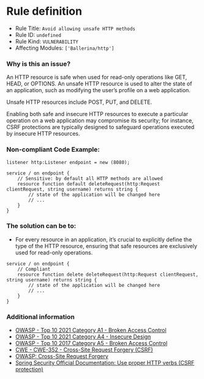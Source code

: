 # Rule definition

- Rule Title: `Avoid allowing unsafe HTTP methods`
- Rule ID: `undefined`
- Rule Kind: `VULNERABILITY`
- Affecting Modules: `['Ballerina/http']`

### Why is this an issue?

An HTTP resource is safe when used for read-only operations like GET, HEAD, or OPTIONS. An unsafe HTTP resource is used to alter the state of an application, such as modifying the user’s profile on a web application.

Unsafe HTTP resources include POST, PUT, and DELETE.

Enabling both safe and insecure HTTP resources to execute a particular operation on a web application may compromise its security; for instance, CSRF protections are typically designed to safeguard operations executed by insecure HTTP resources.

### Non-compliant Code Example:

```ballerina
listener http:Listener endpoint = new (8080);

service / on endpoint {
    // Sensitive: by default all HTTP methods are allowed
    resource function default deleteRequest(http:Request clientRequest, string username) returns string {
        // state of the application will be changed here
        // ...
    }
}
```

### The solution can be to:

- For every resource in an application, it’s crucial to explicitly define the type of the HTTP resource, ensuring that safe resources are exclusively used for read-only operations.

```ballerina
service / on endpoint {
    // Compliant
    resource function delete deleteRequest(http:Request clientRequest, string username) returns string {
        // state of the application will be changed here
        // ...
    }
}
```

### Additional information

- [OWASP - Top 10 2021 Category A1 - Broken Access Control](https://owasp.org/Top10/A01_2021-Broken_Access_Control/)
- [OWASP - Top 10 2021 Category A4 - Insecure Design](https://owasp.org/Top10/A04_2021-Insecure_Design/)
- [OWASP - Top 10 2017 Category A5 - Broken Access Control](https://owasp.org/www-project-top-ten/2017/A5_2017-Broken_Access_Control)
- [CWE - CWE-352 - Cross-Site Request Forgery (CSRF)](https://cwe.mitre.org/data/definitions/352)
- [OWASP: Cross-Site Request Forgery](https://owasp.org/www-community/attacks/csrf)
- [Spring Security Official Documentation: Use proper HTTP verbs (CSRF protection)](https://docs.spring.io/spring-security/site/docs/5.0.x/reference/html/csrf.html#csrf-use-proper-verbs)